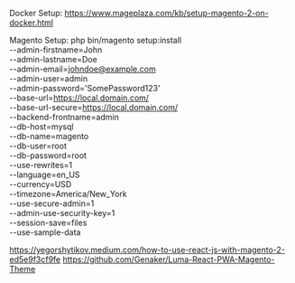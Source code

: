 Docker Setup: https://www.mageplaza.com/kb/setup-magento-2-on-docker.html

Magento Setup:
php bin/magento setup:install \
--admin-firstname=John \
--admin-lastname=Doe \
--admin-email=johndoe@example.com \
--admin-user=admin \
--admin-password='SomePassword123' \
--base-url=https://local.domain.com/ \
--base-url-secure=https://local.domain.com/ \
--backend-frontname=admin \
--db-host=mysql \
--db-name=magento \
--db-user=root \
--db-password=root \
--use-rewrites=1 \
--language=en_US \
--currency=USD \
--timezone=America/New_York \
--use-secure-admin=1 \
--admin-use-security-key=1 \
--session-save=files \
--use-sample-data


https://yegorshytikov.medium.com/how-to-use-react-js-with-magento-2-ed5e9f3cf9fe
https://github.com/Genaker/Luma-React-PWA-Magento-Theme